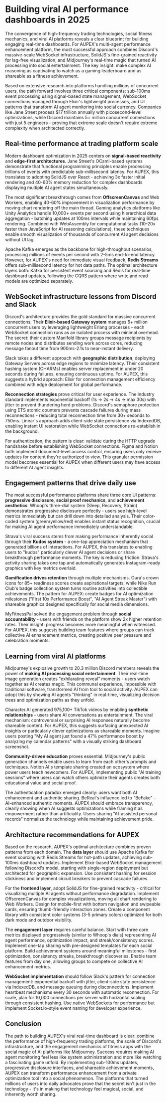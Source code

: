 # Building viral AI performance dashboards in 2025

The convergence of high-frequency trading technologies, social fitness mechanics, and viral AI platforms reveals a clear blueprint for building engaging real-time dashboards. For AUPEX's multi-agent performance enhancement platform, the most successful approach combines Discord's massive-scale WebSocket infrastructure, SolidJS's fine-grained reactivity for lag-free visualization, and Midjourney's real-time magic that turned AI processing into social entertainment. The key insight: make complex AI reasoning as captivating to watch as a gaming leaderboard and as shareable as a fitness achievement.

Based on extensive research into platforms handling millions of concurrent users, the path forward involves three critical components: sub-100ms event processing using signal-based state management, WebSocket connections managed through Elixir's lightweight processes, and UI patterns that transform AI agent monitoring into social currency. Companies like Jane Street process $17 trillion annually with picosecond-level optimizations, while Discord maintains 5+ million concurrent connections with just 5 engineers - proving that extreme scale doesn't require extreme complexity when architected correctly.

## Real-time performance at trading platform scale

Modern dashboard optimization in 2025 centers on **signal-based reactivity** and **edge-first architectures**. Jane Street's OCaml-based systems demonstrate that functional programming principles enable processing trillions of events with predictable sub-millisecond latency. For AUPEX, this translates to adopting SolidJS over React - achieving 3x faster initial rendering and 40-60% memory reduction for complex dashboards displaying multiple AI agent states simultaneously.

The most significant breakthrough comes from **OffscreenCanvas** and Web Workers, enabling 40-60% improvement in visualization performance by moving chart rendering off the main thread. Gaming analytics platforms like Unity Analytics handle 10,000+ events per second using hierarchical data aggregation - batching updates at 100ms intervals while maintaining 60fps rendering. Combined with WebAssembly for computational tasks (10-20x faster than JavaScript for AI reasoning calculations), these techniques enable smooth visualization of thousands of concurrent AI agent decisions without UI lag.

Apache Kafka emerges as the backbone for high-throughput scenarios, processing millions of events per second with 2-5ms end-to-end latency. However, for AUPEX's need for immediate visual feedback, **Redis Streams** offers sub-millisecond latency for hot data paths. The optimal architecture layers both: Kafka for persistent event sourcing and Redis for real-time dashboard updates, following the CQRS pattern where write and read models are optimized separately.

## WebSocket infrastructure lessons from Discord and Slack

Discord's architecture provides the gold standard for massive concurrent connections. Their **Elixir-based Gateway system** manages 5+ million concurrent users by leveraging lightweight Erlang processes - each WebSocket connection runs as an isolated process with minimal overhead. The secret: their custom Manifold library groups message recipients by remote nodes and distributes sending work across cores, reducing message fanout time from 900ms-2.1s to near-instant delivery.

Slack takes a different approach with **geographic distribution**, deploying Gateway Servers across edge regions to minimize latency. Their consistent hashing system (CHARMs) enables server replacement in under 20 seconds during failures, ensuring continuous uptime. For AUPEX, this suggests a hybrid approach: Elixir for connection management efficiency combined with edge deployment for global performance.

**Reconnection strategies** prove critical for user experience. The industry standard implements exponential backoff (1s → 2s → 4s → max 30s) with jitter to prevent thundering herd problems. Discord's semaphore protection using ETS atomic counters prevents cascade failures during mass reconnections - reducing total reconnection time from 30+ seconds to 750ms. Linear's approach adds client-side state persistence via IndexedDB, enabling instant UI restoration while WebSocket connections re-establish in the background.

For authentication, the pattern is clear: validate during the HTTP upgrade handshake before establishing WebSocket connections. Figma and Notion both implement document-level access control, ensuring users only receive updates for content they're authorized to view. This granular permission model becomes essential for AUPEX when different users may have access to different AI agent insights.

## Engagement patterns that drive daily use

The most successful performance platforms share three core UI patterns: **progressive disclosure**, **social proof mechanics**, and **achievement aesthetics**. Whoop's three-dial system (Sleep, Recovery, Strain) demonstrates progressive disclosure perfectly - users see high-level metrics immediately but can drill down into detailed analysis. Their color-coded system (green/yellow/red) enables instant status recognition, crucial for making AI agent performance immediately understandable.

Strava's viral success stems from making performance inherently social through their **Kudos system** - a one-tap appreciation mechanism that generated billions of interactions. For AUPEX, this translates to enabling users to "kudos" particularly clever AI agent decisions or share breakthrough performance moments. The key is reducing friction: Strava's activity sharing takes one tap and automatically generates Instagram-ready graphics with key metrics overlaid.

**Gamification drives retention** through multiple mechanisms. Oura's crown icons for 85+ readiness scores create aspirational targets, while Nike Run Club's badge collection system turns routine activities into collectible achievements. The pattern for AUPEX: create badges for AI optimization milestones ("First 10x Performance Boost", "AI Agent Streak Master") with shareable graphics designed specifically for social media dimensions.

MyFitnessPal solved the engagement problem through **social accountability** - users with friends on the platform show 2x higher retention rates. Their insight: progress becomes more meaningful when witnessed. For AUPEX, this suggests building team features where groups can track collective AI enhancement metrics, creating positive peer pressure and celebration moments.

## Learning from viral AI platforms

Midjourney's explosive growth to 20.3 million Discord members reveals the power of **making AI processing social entertainment**. Their real-time image generation creates "exhilarating reveal" moments - users watch together as AI creates magic. This communal experience, impossible with traditional software, transformed AI from tool to social activity. AUPEX can adopt this by showing AI agents "thinking" in real-time, visualizing decision trees and optimization paths as they unfold.

Character.AI generated 975,100+ TikTok videos by enabling **synthetic relationships** - users share AI conversations as entertainment. The viral mechanism: controversial or surprising AI responses naturally become shareable content. For AUPEX, this suggests surfacing unexpected AI insights or particularly clever optimizations as shareable moments. Imagine users posting "My AI agent just found a 47% performance boost by analyzing my calendar patterns" with a visually striking dashboard screenshot.

**Community-driven education** proves essential. Midjourney's public generation channels enable users to learn from each other's prompts and techniques. Notion AI's template sharing created an ecosystem where power users teach newcomers. For AUPEX, implementing public "AI training sessions" where users can watch others optimize their agents creates both educational value and social proof.

The authentication paradox emerged clearly: users want both AI enhancement and authentic sharing. BeReal's influence led to "BeFake" - AI-enhanced authentic moments. AUPEX should embrace transparency, clearly showing when AI suggests optimizations while framing it as empowerment rather than artificiality. Users sharing "AI-assisted personal records" normalize the technology while maintaining achievement pride.

## Architecture recommendations for AUPEX

Based on the research, AUPEX's optimal architecture combines proven patterns from each domain. The **data layer** should use Apache Kafka for event sourcing with Redis Streams for hot-path updates, achieving sub-100ms dashboard updates. Implement Elixir-based WebSocket management following Discord's model, starting with single-region deployment but architected for geographic expansion. Use consistent hashing for session stickiness and implement circuit breakers to prevent cascade failures.

For the **frontend layer**, adopt SolidJS for fine-grained reactivity - critical for visualizing multiple AI agents without performance degradation. Implement OffscreenCanvas for complex visualizations, moving all chart rendering to Web Workers. Design for mobile-first with bottom navigation and swipeable cards, ensuring thumb-friendly interaction zones. Create a component library with consistent color systems (3-5 primary colors) optimized for both dark mode and outdoor visibility.

The **engagement layer** requires careful balance. Start with three core metrics displayed progressively (similar to Whoop's dials) representing AI agent performance, optimization impact, and streak/consistency scores. Implement one-tap sharing with pre-designed templates for each social platform. Build achievement systems around meaningful milestones - first optimization, consistency streaks, breakthrough discoveries. Enable team features from day one, allowing groups to compete on collective AI enhancement metrics.

**WebSocket implementation** should follow Slack's pattern for connection management: exponential backoff with jitter, client-side state persistence via IndexedDB, and message queuing during disconnections. Implement heartbeat mechanisms every 30 seconds with automatic reconnection. For scale, plan for 10,000 connections per server with horizontal scaling through consistent hashing. Use native WebSockets for performance but implement Socket.io-style event naming for developer experience.

## Conclusion

The path to building AUPEX's viral real-time dashboard is clear: combine the performance of high-frequency trading platforms, the scale of Discord's infrastructure, and the engagement mechanics of fitness apps with the social magic of AI platforms like Midjourney. Success requires making AI agent monitoring feel less like system administration and more like watching a fascinating game unfold. By implementing sub-100ms updates, progressive disclosure interfaces, and shareable achievement moments, AUPEX can transform performance enhancement from a private optimization tool into a social phenomenon. The platforms that turned millions of users into daily advocates prove that the secret isn't just in the technology - it's in making that technology feel magical, social, and inherently worth sharing.